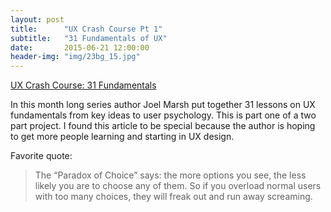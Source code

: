 ```yaml
---
layout: post
title:      "UX Crash Course Pt 1"
subtitle:   "31 Fundamentals of UX"
date:       2015-06-21 12:00:00
header-img: "img/23bg_15.jpg"
---
```


<a href="http://thehipperelement.com/post/75476711614/ux-crash-course-31-fundamentals">UX Crash Course: 31 Fundamentals</a>

<p>In this month long series author Joel Marsh put together 31 lessons on UX fundamentals from key ideas to user psychology. This is part one of a two part project. I found this article to be special because the author is hoping to get more people learning and starting in UX design. </p>

<p>Favorite quote:</p>
<blockquote>The “Paradox of Choice” says: the more options you see, the less likely you are to choose any of them. So if you overload normal users with too many choices, they will freak out and run away screaming.</blockquote>
